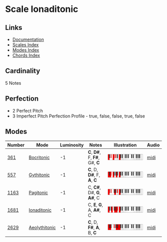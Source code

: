 # Scale Ionaditonic

## Links

- [Documentation](README.md)
- [Scales Index](Scales.md)
- [Modes Index](Modes.md)
- [Chords Index](Chords.md)

## Cardinality

5 Notes

## Perfection

- 2 Perfect Pitch
- 3 Imperfect Pitch
Perfection Profile - true, false, false, true, false

## Modes

| Number | Mode | Luminosity | Notes | Illustration | Audio |
|--------|------|------------|-------|--------------|-------|
| [361](https://ianring.com/musictheory/scales/361) | [Bocritonic](ModeBocritonic.md) | -1 | **C**, **D#**, F, **F#**, G#, **C** | ![CNaturalBocritonic](ModeCNaturalBocritonic.png) | [midi](https://github.com/edipermadi/music/blob/main/docs/ModeCNaturalBocritonic.mid?raw=true) | 
| [557](https://ianring.com/musictheory/scales/557) | [Gythitonic](ModeGythitonic.md) | -1 | **C**, D, **D#**, F, **A**, **C** | ![CNaturalGythitonic](ModeCNaturalGythitonic.png) | [midi](https://github.com/edipermadi/music/blob/main/docs/ModeCNaturalGythitonic.mid?raw=true) | 
| [1163](https://ianring.com/musictheory/scales/1163) | [Pagitonic](ModePagitonic.md) | -1 | C, **C#**, D#, **G**, **A#**, C | ![CNaturalPagitonic](ModeCNaturalPagitonic.png) | [midi](https://github.com/edipermadi/music/blob/main/docs/ModeCNaturalPagitonic.mid?raw=true) | 
| [1681](https://ianring.com/musictheory/scales/1681) | [Ionaditonic](ModeIonaditonic.md) | -1 | C, **E**, **G**, A, **A#**, C | ![CNaturalIonaditonic](ModeCNaturalIonaditonic.png) | [midi](https://github.com/edipermadi/music/blob/main/docs/ModeCNaturalIonaditonic.mid?raw=true) | 
| [2629](https://ianring.com/musictheory/scales/2629) | [Aeolythitonic](ModeAeolythitonic.md) | -1 | **C**, D, **F#**, **A**, B, **C** | ![CNaturalAeolythitonic](ModeCNaturalAeolythitonic.png) | [midi](https://github.com/edipermadi/music/blob/main/docs/ModeCNaturalAeolythitonic.mid?raw=true) | 

